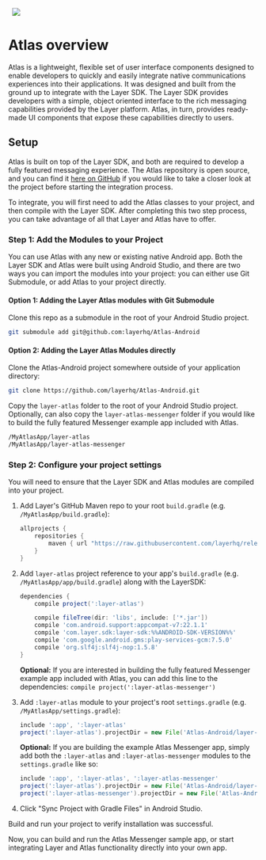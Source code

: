 &nbsp;
![](atlas-android-header.png)
# Atlas overview
Atlas is a lightweight, flexible set of user interface components designed to enable developers to quickly and easily integrate native communications experiences into their applications. It was designed and built from the ground up to integrate with the Layer SDK. The Layer SDK provides developers with a simple, object oriented interface to the rich messaging capabilities provided by the Layer platform. Atlas, in turn, provides ready-made UI components that expose these capabilities directly to users.

## Setup

Atlas is built on top of the Layer SDK, and both are required to develop a fully featured messaging experience. The Atlas repository is open source, and you can find it [here on GitHub](https://github.com/layerhq/Atlas-Android) if you would like to take a closer look at the project before starting the integration process.

To integrate, you will first need to add the Atlas classes to your project, and then compile with the Layer SDK. After completing this two step process, you can take advantage of all that Layer and Atlas have to offer.

### Step 1: Add the Modules to your Project

You can use Atlas with any new or existing native Android app. Both the Layer SDK and Atlas were built using Android Studio, and there are two ways you can import the modules into your project: you can either use Git Submodule, or add Atlas to your project directly.

#### Option 1: Adding the Layer Atlas modules with Git Submodule

Clone this repo as a submodule in the root of your Android Studio project.

``` sh
git submodule add git@github.com:layerhq/Atlas-Android
```

#### Option 2: Adding the Layer Atlas Modules directly

Clone the Atlas-Android project somewhere outside of your application directory:

``` sh
git clone https://github.com/layerhq/Atlas-Android.git
```

Copy the `layer-atlas` folder to the root of your Android Studio project. Optionally, can also copy the `layer-atlas-messenger` folder if you would like to build the fully featured Messenger example app included with Atlas.

``` sh
/MyAtlasApp/layer-atlas
/MyAtlasApp/layer-atlas-messenger
```

### Step 2: Configure your project settings

You will need to ensure that the Layer SDK and Atlas modules are compiled into your project.

1. Add Layer's GitHub Maven repo to your root `build.gradle` (e.g. `/MyAtlasApp/build.gradle`):

    ``` groovy
    allprojects {
        repositories {
            maven { url "https://raw.githubusercontent.com/layerhq/releases-android/master/releases/" }
        }
    }
    ```

2. Add `layer-atlas` project reference to your app's `build.gradle` (e.g. `/MyAtlasApp/app/build.gradle`) along with the LayerSDK:

    ``` groovy
    dependencies {
        compile project(':layer-atlas')

        compile fileTree(dir: 'libs', include: ['*.jar'])
        compile 'com.android.support:appcompat-v7:22.1.1'
        compile 'com.layer.sdk:layer-sdk:%%ANDROID-SDK-VERSION%%'
        compile 'com.google.android.gms:play-services-gcm:7.5.0'
        compile 'org.slf4j:slf4j-nop:1.5.8'
    }
    ```
    **Optional:** If you are interested in building the fully featured Messenger example app included with Atlas, you can add this line to the dependencies: `compile project(':layer-atlas-messenger')`

4. Add `:layer-atlas` module to your project's root `settings.gradle` (e.g. `/MyAtlasApp/settings.gradle`):

    ``` groovy
    include ':app', ':layer-atlas'
    project(':layer-atlas').projectDir = new File('Atlas-Android/layer-atlas')
    ```

     **Optional:** If you are building the example Atlas Messenger app, simply add both the `:layer-atlas` and `:layer-atlas-messenger` modules to the `settings.gradle` like so:

    ``` groovy
    include ':app', ':layer-atlas', ':layer-atlas-messenger'
    project(':layer-atlas').projectDir = new File('Atlas-Android/layer-atlas')
    project(':layer-atlas-messenger').projectDir = new File('Atlas-Android/layer-atlas-messenger')
    ```

5. Click "Sync Project with Gradle Files" in Android Studio.

Build and run your project to verify installation was successful.

Now, you can build and run the Atlas Messenger sample app, or start integrating Layer and Atlas functionality directly into your own app.
